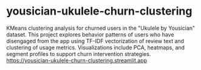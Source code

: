 # yousician-ukulele-churn-clustering
KMeans clustering analysis for churned users in the "Ukulele by Yousician" dataset. This project explores behavior patterns of users who have disengaged from the app using TF-IDF vectorization of review text and clustering of usage metrics. Visualizations include PCA, heatmaps, and segment profiles to support churn intervention strategies.<br>
https://yousician-ukulele-churn-clustering.streamlit.app
